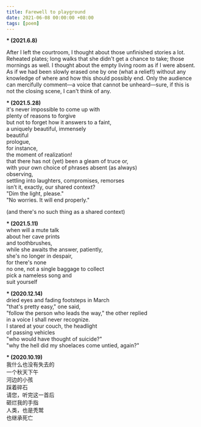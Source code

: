 ```yaml
---
title: Farewell to playground
date: 2021-06-08 00:00:00 +08:00
tags: [poem]
---
```


**\* (2021.6.8)**

After I left the courtroom, I thought about those unfinished stories a lot. Reheated plates; long walks that she didn't get a chance to take; those mornings as well. I thought about the empty living room as if I were absent. As if we had been slowly erased one by one (what a relief!) without any knowledge of where and how this should possibly end. Only the audience can mercifully comment—a voice that cannot be unheard—sure, if this is not the closing scene, I can't think of any.


**\* (2021.5.28)**  
it's never impossible to come up with     
plenty of reasons to forgive    
but not to forget how it answers to a faint,   
a uniquely beautiful, immensely   
beautiful   
prologue,   
for instance,   
the moment of realization!   
that there has not (yet) been a gleam of truce or,   
with your own choice of phrases absent (as always)   
observing,   
settling into laughters, compromises, remorses  
isn’t it, exactly, our shared context?   
"Dim the light, please."  
"No worries. It will end properly."  

(and there's no such thing as a shared context)  


**\* (2021.5.11)**  
when will a mute talk   
about her cave prints   
and toothbrushes,  
while she awaits the answer, patiently,  
she's no longer in despair,   
for there's none  
no one, not a single baggage to collect   
pick a nameless song and   
suit yourself  


**\* (2020.12.14)**    
dried eyes and fading footsteps in March   
"that's pretty easy," one said,   
"follow the person who leads the way," the other replied   
in a voice I shall never recognize.     
I stared at your couch, the headlight   
of passing vehicles   
"who would have thought of suicide?"   
"why the hell did my shoelaces come untied, again?"  


**\* (2020.10.19)**  
我什么也没有失去的  
一个秋天下午  
河边的小孩  
踩着碎石  
请您，听完这一首后  
砸烂我的手指  
人类，也是秃鹫  
也继承死亡  
